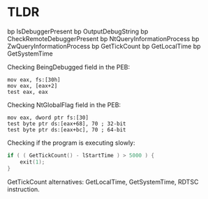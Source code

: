 # TLDR
bp IsDebuggerPresent
bp OutputDebugString
bp CheckRemoteDebuggerPresent
bp NtQueryInformationProcess
bp ZwQueryInformationProcess
bp GetTickCount
bp GetLocalTime
bp GetSystemTime

Checking BeingDebugged field in the PEB:
```
mov eax, fs:[30h]
mov eax, [eax+2]
test eax, eax
```

Checking NtGlobalFlag field in the PEB:
```
mov eax, dword ptr fs:[30]
test byte ptr ds:[eax+68], 70 ; 32-bit
test byte ptr ds:[eax+bc], 70 ; 64-bit
```

Checking if the program is executing slowly:
```c
if ( ( GetTickCount() - lStartTime ) > 5000 ) {
	exit(1);
}
```

GetTickCount alternatives: GetLocalTime, GetSystemTime, RDTSC instruction.

